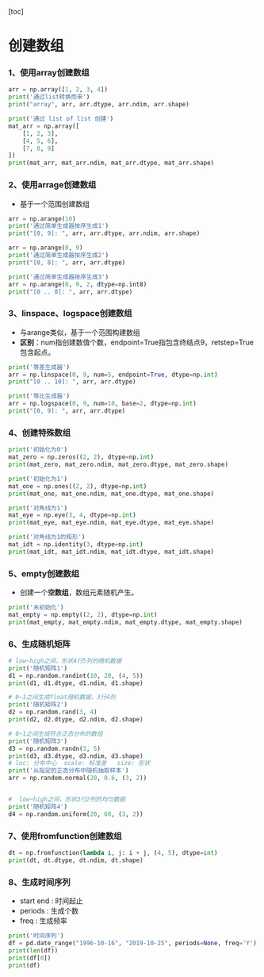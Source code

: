 [toc]


# 创建数组

### 1、使用array创建数组
```python
arr = np.array([1, 2, 3, 4])
print('通过list转换而来')
print("array", arr, arr.dtype, arr.ndim, arr.shape)

print('通过 list of list 创建')
mat_arr = np.array([
    [1, 2, 3],
    [4, 5, 6],
    [7, 8, 9]
])
print(mat_arr, mat_arr.ndim, mat_arr.dtype, mat_arr.shape)
```
### 2、使用arrage创建数组
- 基于一个范围创建数组
```python
arr = np.arange(10)
print('通过简单生成器按序生成1')
print("[0, 9]: ", arr, arr.dtype, arr.ndim, arr.shape)

arr = np.arange(0, 9)
print('通过简单生成器按序生成2')
print("[0, 8]: ", arr, arr.dtype)

print('通过简单生成器按序生成3')
arr = np.arange(0, 9, 2, dtype=np.int8)
print("[0 .. 8]: ", arr, arr.dtype)
```
### 3、linspace、logspace创建数组
- 与arange类似，基于一个范围构建数组
- **区别**：num指创建数值个数，endpoint=True指包含终结点9，retstep=True包含起点。
```python
print('等差生成器')
arr = np.linspace(0, 9, num=5, endpoint=True, dtype=np.int)
print("[0 .. 10]: ", arr, arr.dtype)

print('等比生成器')
arr = np.logspace(0, 9, num=10, base=2, dtype=np.int)
print("[0, 9]: ", arr, arr.dtype)
```
### 4、创建特殊数组
```python
print('初始化为0')
mat_zero = np.zeros((2, 2), dtype=np.int)
print(mat_zero, mat_zero.ndim, mat_zero.dtype, mat_zero.shape)

print('初始化为1')
mat_one = np.ones((2, 2), dtype=np.int)
print(mat_one, mat_one.ndim, mat_one.dtype, mat_one.shape)

print('对角线为1')
mat_eye = np.eye(3, 4, dtype=np.int)
print(mat_eye, mat_eye.ndim, mat_eye.dtype, mat_eye.shape)

print('对角线为1的矩形')
mat_idt = np.identity(3, dtype=np.int)
print(mat_idt, mat_idt.ndim, mat_idt.dtype, mat_idt.shape)
```
### 5、empty创建数组
- 创建一个**空数组**，数组元素随机产生。
```python
print('未初始化')
mat_empty = np.empty((2, 2), dtype=np.int)
print(mat_empty, mat_empty.ndim, mat_empty.dtype, mat_empty.shape)
```
### 6、生成随机矩阵
```python
# low~high之间，形状4行5列的随机数据
print('随机矩阵1')
d1 = np.random.randint(10, 20, (4, 5))  
print(d1, d1.dtype, d1.ndim, d1.shape)

# 0~1之间生成float随机数据，3行4列
print('随机矩阵2')
d2 = np.random.rand(3, 4)
print(d2, d2.dtype, d2.ndim, d2.shape)

# 0~1之间生成符合正态分布的数组
print('随机矩阵3')
d3 = np.random.randn(3, 5)
print(d3, d3.dtype, d3.ndim, d3.shape) 
# loc: 分布中心  scale: 标准差   size: 形状
print('从指定的正态分布中随机抽取样本')
arr = np.random.normal(20, 0.6, (3, 2))


#  low~high之间，形状3行2列的均匀数据
print('随机矩阵4')
d4 = np.random.uniform(20, 60, (3, 2))
```

### 7、使用fromfunction创建数组
```python
dt = np.fromfunction(lambda i, j: i + j, (4, 5), dtype=int)
print(dt, dt.dtype, dt.ndim, dt.shape)
```

### 8、生成时间序列
- start end : 时间起止
- periods : 生成个数
- freq : 生成频率
```python
print('时间序列')
df = pd.date_range("1996-10-16", "2019-10-25", periods=None, freq='Y')
print(len(df))
print(df[0])
print(df)
```